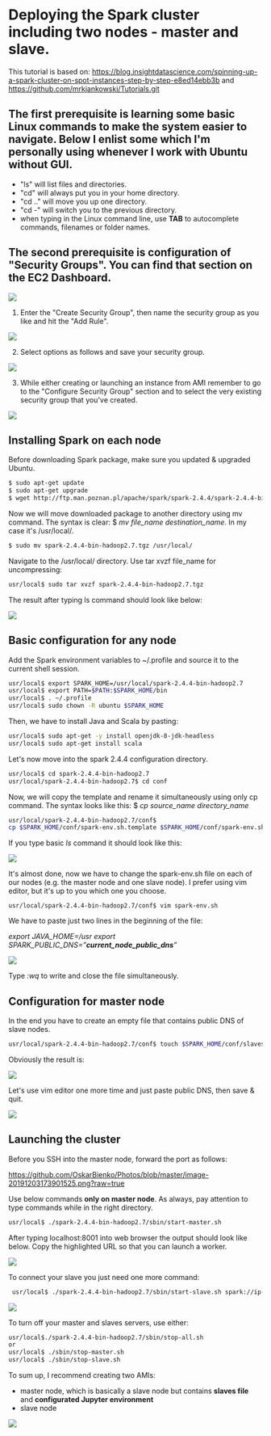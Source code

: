 # Deploying the Spark cluster including two nodes - master and slave. 

This tutorial is based on: https://blog.insightdatascience.com/spinning-up-a-spark-cluster-on-spot-instances-step-by-step-e8ed14ebb3b and https://github.com/mrkjankowski/Tutorials.git

## The first prerequisite is learning some basic Linux commands to make the system easier to navigate. Below I enlist some which I'm personally using whenever I work with Ubuntu without GUI.

- "ls"  will list files and directories.
- "cd" will always put you in your home directory.
- "cd .." will move you up one directory.
- "cd -" will switch you to the previous directory. 
- when typing in the Linux command line, use **TAB** to autocomplete commands, filenames or folder names.

## The second prerequisite is configuration of "Security Groups". You can find that section on the EC2 Dashboard.

![](images/image-20191130175712665.png)


1. Enter the "Create Security Group", then name the security group as you like and hit the "Add Rule".


![](images/image-20191130180030354.png)


2. Select options as follows and save your security group.


![](images/image-20191203155258129.png)


3. While either creating or launching an instance from AMI remember to go to the "Configure Security Group" section and to select the very existing security group that you've created.


![](images/image-20191203155508768.png)

## Installing Spark on each node

Before downloading Spark package, make sure you updated & upgraded Ubuntu.

```bash
$ sudo apt-get update
$ sudo apt-get upgrade 
$ wget http://ftp.man.poznan.pl/apache/spark/spark-2.4.4/spark-2.4.4-bin-hadoop2.7.tgz
```

Now we will move downloaded package to another directory using mv command. 
The syntax is clear: $ *mv file_name destination_name*. In my case it's /usr/local/.

```bash
$ sudo mv spark-2.4.4-bin-hadoop2.7.tgz /usr/local/
```

Navigate to the /usr/local/ directory. Use tar xvzf file_name for uncompressing:

```bash
usr/local$ sudo tar xvzf spark-2.4.4-bin-hadoop2.7.tgz
```

The result after typing ls command should look like below:

![](images/image-20191130212424881.png)

## Basic configuration for any node

Add the Spark environment variables to ~/.profile and source it to the current shell session.

```bash
usr/local$ export SPARK_HOME=/usr/local/spark-2.4.4-bin-hadoop2.7
usr/local$ export PATH=$PATH:$SPARK_HOME/bin
usr/local$ . ~/.profile
usr/local$ sudo chown -R ubuntu $SPARK_HOME
```

Then, we have to install Java and Scala by pasting:

```bash
usr/local$ sudo apt-get -y install openjdk-8-jdk-headless
usr/local$ sudo apt-get install scala
```

Let's now move into the spark 2.4.4 configuration directory.

```bash
usr/local$ cd spark-2.4.4-bin-hadoop2.7
usr/local/spark-2.4.4-bin-hadoop2.7$ cd conf
```

Now, we will copy the template and rename it simultaneously using only cp command. The syntax looks like this: $ *cp source_name directory_name*

```bash
usr/local/spark-2.4.4-bin-hadoop2.7/conf$ 
cp $SPARK_HOME/conf/spark-env.sh.template $SPARK_HOME/conf/spark-env.sh
```

If you type basic *ls* command it should look like this:

![](images/image-20191130214729083.png)

It's almost done, now we have to change the spark-env.sh file on each of our nodes (e.g. the master node and one slave node). I prefer using vim editor, but it's up to you which one you choose. 

```
usr/local/spark-2.4.4-bin-hadoop2.7/conf$ vim spark-env.sh
```

We have to paste just two lines in the beginning of the file:

*export JAVA_HOME=/usr*
*export SPARK_PUBLIC_DNS=”**current_node_public_dns**”*

![](images/image-20191130215351853.png)

Type *:wq* to write and close the file simultaneously.

## Configuration for master node

In the end you have to create an empty file that contains public DNS of slave nodes. 

```bash
usr/local/spark-2.4.4-bin-hadoop2.7/conf$ touch $SPARK_HOME/conf/slaves
```

Obviously the result is:

![](images/image-20191130220423463.png)

Let's use vim editor one more time and just paste public DNS, then save & quit.

![](images/image-20191130220914144.png)

##  Launching the cluster

Before you SSH into the master node, forward the port as follows:

https://github.com/OskarBienko/Photos/blob/master/image-20191203173901525.png?raw=true

Use below commands **only on master node**. As always, pay attention to type commands while in the right directory.

```bash
usr/local$ ./spark-2.4.4-bin-hadoop2.7/sbin/start-master.sh
```

After typing localhost:8001 into web browser the output should look like below.
Copy the highlighted URL so that you can launch a worker.

![](images/image-20191130221308054.png)

To connect your slave you just need one more command:

```bash
 usr/local$ ./spark-2.4.4-bin-hadoop2.7/sbin/start-slave.sh spark://ip-172-31-18-131.eu-west-1.compute.internal:7077
```

![](images/image-20191130221507984.png)

To turn off your master and slaves servers, use either:

```bash
usr/local$./spark-2.4.4-bin-hadoop2.7/sbin/stop-all.sh
or
usr/local$ ./sbin/stop-master.sh
usr/local$ ./sbin/stop-slave.sh
```

To sum up, I recommend creating two AMIs: 

-  master node, which is basically a slave node but contains **slaves file** and **configurated Jupyter environment**
- slave node 

![](images/image-20191130222047417.png)


